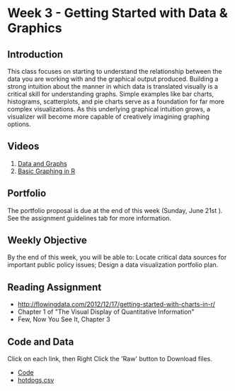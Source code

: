 # Week 3 - Getting Started with Data & Graphics
## Introduction
This class focuses on starting to understand the relationship between the data you are working with and the graphical output produced. Building a strong intuition about the manner in which data is translated visually is a critical skill for understanding graphs. Simple examples like bar charts, histograms, scatterplots, and pie charts serve as a foundation for far more complex visualizations. As this underlying graphical intuition grows, a visualizer will become more capable of creatively imagining graphing options.

## Videos

1. [Data and Graphs](https://jh.hosted.panopto.com/Panopto/Pages/Viewer.aspx?id=1b772445-f238-4215-91fd-205c07cdb9ff)
2. [Basic Graphing in R](https://jh.hosted.panopto.com/Panopto/Pages/Viewer.aspx?id=c670560b-7963-4f1d-8d15-ad40d2dceb20)

## Portfolio
The portfolio proposal is due at the end of this week (Sunday, June 21st ). 
See the assignment guidelines tab for more information.

## Weekly Objective
By the end of this week, you will be able to:
Locate critical data sources for important public policy issues;
Design a data visualization portfolio plan.

## Reading Assignment
- http://flowingdata.com/2012/12/17/getting-started-with-charts-in-r/
- Chapter 1 of "The Visual Display of Quantitative Information"
- Few, Now You See It, Chapter 3

## Code and Data
Click on each link, then Right Click the 'Raw' button to Download files.
- [Code](week3.R)
- [hotdogs.csv](hotdogs.csv)
